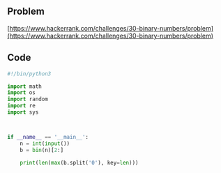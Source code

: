 ## Problem

[https://www.hackerrank.com/challenges/30-binary-numbers/problem](https://www.hackerrank.com/challenges/30-binary-numbers/problem)

## Code

```py
#!/bin/python3

import math
import os
import random
import re
import sys



if __name__ == '__main__':
    n = int(input())
    b = bin(n)[2:]

    print(len(max(b.split('0'), key=len)))
    
```